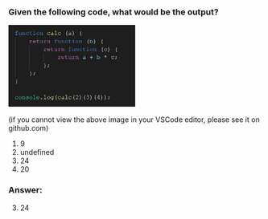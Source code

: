 ### Given the following code, what would be the output?

<img src="images/calc.png" alt="" width="50%">

(if you cannot view the above image in your VSCode editor, please see it
on github.com)

1. 9
2. undefined
3. 24
4. 20

### Answer:

3. 24